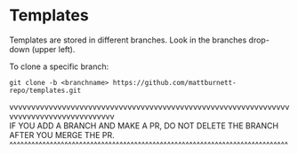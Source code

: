 # Templates

Templates are stored in different branches. Look in the branches drop-down (upper left).

To clone a specific branch:
```
git clone -b <branchname> https://github.com/mattburnett-repo/templates.git
```

vvvvvvvvvvvvvvvvvvvvvvvvvvvvvvvvvvvvvvvvvvvvvvvvvvvvvvvvvvvvvvvvvvvvvvvvvvvvvvvvvvvvvvvv  
IF YOU ADD A BRANCH AND MAKE A PR, DO NOT DELETE THE BRANCH AFTER YOU MERGE THE PR.
^^^^^^^^^^^^^^^^^^^^^^^^^^^^^^^^^^^^^^^^^^^^^^^^^^^^^^^^^^^^^^^^^^^^^^^^^^^^
